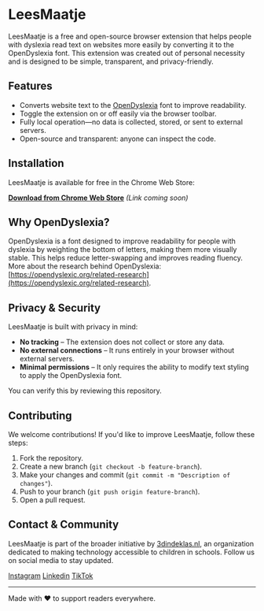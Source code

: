 # LeesMaatje

LeesMaatje is a free and open-source browser extension that helps people with dyslexia read text on websites more easily by converting it to the OpenDyslexia font. This extension was created out of personal necessity and is designed to be simple, transparent, and privacy-friendly.

## Features

- Converts website text to the [OpenDyslexia](https://opendyslexic.org/) font to improve readability.
- Toggle the extension on or off easily via the browser toolbar.
- Fully local operation—no data is collected, stored, or sent to external servers.
- Open-source and transparent: anyone can inspect the code.

## Installation

LeesMaatje is available for free in the Chrome Web Store:

[**Download from Chrome Web Store**](#) *(Link coming soon)*

## Why OpenDyslexia?

OpenDyslexia is a font designed to improve readability for people with dyslexia by weighting the bottom of letters, making them more visually stable. This helps reduce letter-swapping and improves reading fluency. More about the research behind OpenDyslexia: [https://opendyslexic.org/related-research](https://opendyslexic.org/related-research).

## Privacy & Security

LeesMaatje is built with privacy in mind:

- **No tracking** – The extension does not collect or store any data.
- **No external connections** – It runs entirely in your browser without external servers.
- **Minimal permissions** – It only requires the ability to modify text styling to apply the OpenDyslexia font.

You can verify this by reviewing this repository.

## Contributing

We welcome contributions! If you'd like to improve LeesMaatje, follow these steps:

1. Fork the repository.
2. Create a new branch (`git checkout -b feature-branch`).
3. Make your changes and commit (`git commit -m "Description of changes"`).
4. Push to your branch (`git push origin feature-branch`).
5. Open a pull request.

## Contact & Community

LeesMaatje is part of the broader initiative by [3dindeklas.nl](https://3dindeklas.nl), an organization dedicated to making technology accessible to children in schools. Follow us on social media to stay updated.

[Instagram](https://www.instagram.com/3dindeklas)
[Linkedin](https://www.linkedin.com/company/3dindeklas)
[TikTok](https://www.tiktok.com/@3dindeklas)

---

Made with ❤️ to support readers everywhere.
